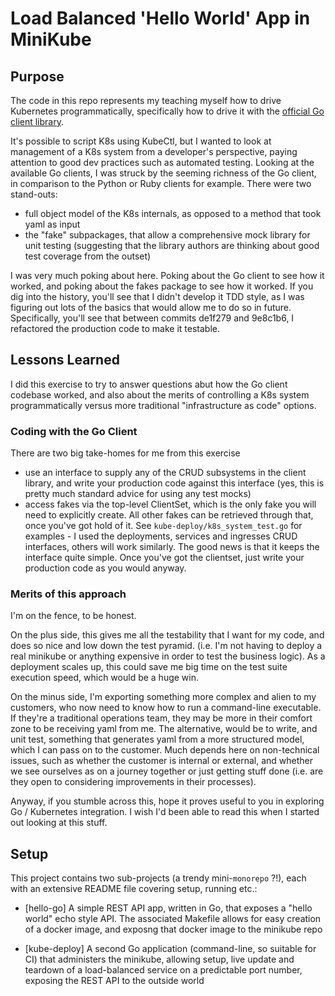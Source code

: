 # Load Balanced 'Hello World' App in MiniKube

## Purpose
The code in this repo represents my teaching myself how to drive Kubernetes programmatically, specifically how to drive it with the [official Go client library](https://github.com/kubernetes/client-go).

It's possible to script K8s using KubeCtl, but I wanted to look at management of a K8s
system from a developer's perspective, paying attention to good dev practices such as
automated testing. Looking at the available Go clients, I was struck by the seeming richness of the Go
client, in comparison to the Python or Ruby clients for example. There were two stand-outs:

- full object model of the K8s internals, as opposed to a method that took yaml as input
- the "fake" subpackages, that allow a comprehensive mock library for unit testing (suggesting that the library authors are thinking about good test coverage from the outset)   

I was very much poking about here. Poking about the Go client to see how it worked, and poking about the fakes package to see how it worked. If you dig into the history, you'll see
that I didn't develop it TDD style, as I was figuring out lots of the basics that would allow me to do so in future. Specifically, you'll see
that between commits de1f279 and 9e8c1b6, I refactored the production code to make it testable.
 
## Lessons Learned

I did this exercise to try to answer questions abut how the Go client codebase worked, and also about the merits of controlling a K8s system
programmatically versus more traditional "infrastructure as code" options.  

### Coding with the Go Client

There are two big take-homes for me from this exercise

- use an interface to supply any of the CRUD subsystems in the client library, and write your production code against this interface (yes, this is pretty much standard advice for using any test mocks)
- access fakes via the top-level ClientSet, which is the only fake you will need to explicitly create. All other fakes can be retrieved through that,
once you've got hold of it. See `kube-deploy/k8s_system_test.go` for examples - I used the deployments, services and ingresses CRUD interfaces, others will work similarly. The good news
is that it keeps the interface quite simple. Once you've got the clientset, just write your production code
as you would anyway.

### Merits of this approach

I'm on the fence, to be honest. 

On the plus side, this gives me all the testability that I want for my code,
and does so nice and low down the test pyramid. (i.e. I'm not having to deploy a real minikube or anything expensive 
in order to test the business logic). As a deployment scales up, this could save me big time
on the test suite execution speed, which would be a huge win.  

On the minus side, I'm exporting something more complex and alien to my customers, who now need to know
how to run a command-line executable. If they're a traditional operations team, they may be more in their
comfort zone to be receiving yaml from me. The alternative, would be to write, and unit test, something that
generates yaml from a more structured model, which I can pass on to the customer. Much depends here on non-technical
issues, such as whether the customer is internal or external, and whether we see ourselves as on a journey together 
or just getting stuff done (i.e. are they open to considering improvements in their processes).


Anyway, if you stumble across this, hope it proves useful to you in exploring Go / Kubernetes integration. I wish I'd been able
to read this when I started out looking at this stuff.
  

## Setup
This project contains two sub-projects (a trendy mini-`monorepo` ?!), each with an extensive README file covering setup, running etc.:

* [hello-go] A simple REST API app, written in Go, that exposes a "hello world" echo style API. The associated Makefile allows for easy creation of a docker image, and exposng that docker image to the minikube repo

* [kube-deploy] A second Go application (command-line, so suitable for CI) that administers the minikube, allowing setup, live update and teardown of a load-balanced service on a predictable port number, exposing the REST API to the outside world


